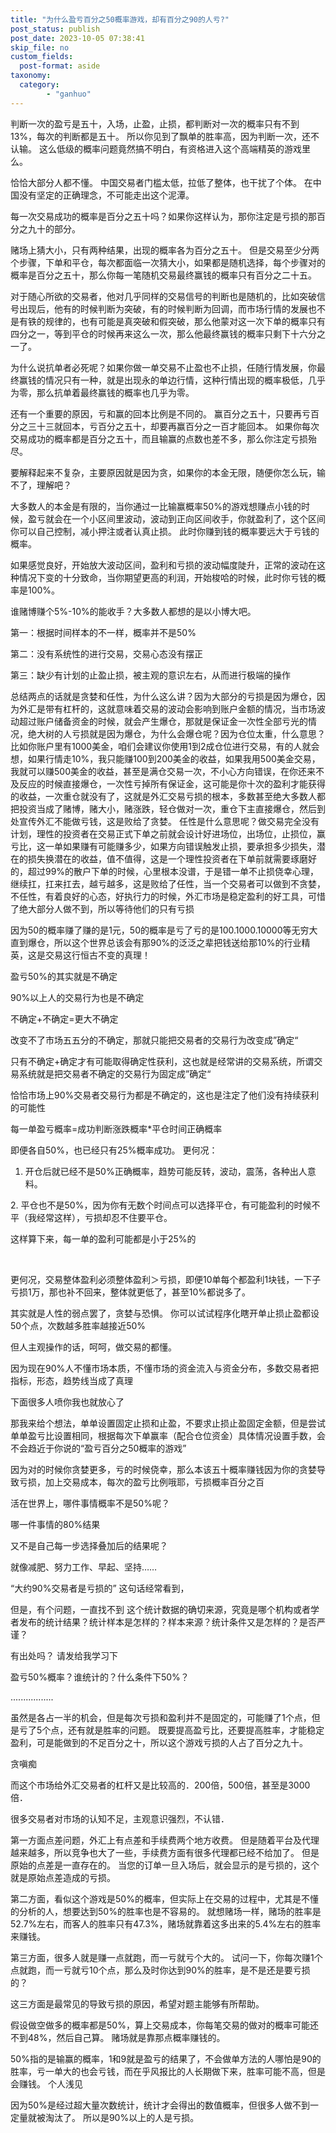 ```yaml
---
title: "为什么盈亏百分之50概率游戏，却有百分之90的人亏?"
post_status: publish
post_date: 2023-10-05 07:38:41
skip_file: no
custom_fields: 
  post-format: aside
taxonomy:
  category:
        - "ganhuo"
---
```


判断一次的盈亏是五十，入场，止盈，止损，都判断对一次的概率只有不到13%，每次的判断都是五十。 所以你见到了飘单的胜率高，因为判断一次，还不认输。 这么低级的概率问题竟然搞不明白，有资格进入这个高端精英的游戏里么。

恰恰大部分人都不懂。 中国交易者门槛太低，拉低了整体，也干扰了个体。 在中国没有坚定的正确理念，不可能走出这个泥潭。

每一次交易成功的概率是百分之五十吗？如果你这样认为，那你注定是亏损的那百分之九十的部分。

赌场上猜大小，只有两种结果，出现的概率各为百分之五十。 但是交易至少分两个步骤，下单和平仓，每次都面临一次猜大小，如果都是随机选择，每个步骤对的概率是百分之五十，那么你每一笔随机交易最终赢钱的概率只有百分之二十五。

对于随心所欲的交易者，他对几乎同样的交易信号的判断也是随机的，比如突破信号出现后，他有的时候判断为突破，有的时候判断为回调，而市场行情的发展也不是有铁的规律的，也有可能是真突破和假突破，那么他蒙对这一次下单的概率只有四分之一，等到平仓的时候再来这么一次，那么他最终赢钱的概率只剩下十六分之一了。

为什么说抗单者必死呢？如果你做一单交易不止盈也不止损，任随行情发展，你最终赢钱的情况只有一种，就是出现永的单边行情，这种行情出现的概率极低，几乎为零，那么抗单着最终赢钱的概率也几乎为零。

还有一个重要的原因，亏和赢的回本比例是不同的。 赢百分之五十，只要再亏百分之三十三就回本，亏百分之五十，却要再赢百分之一百才能回本。 如果你每次交易成功的概率都是百分之五十，而且输赢的点数也差不多，那么你注定亏损殆尽。

要解释起来不复杂，主要原因就是因为贪，如果你的本金无限，随便你怎么玩，输不了，理解吧？

大多数人的本金是有限的，当你通过一比输赢概率50%的游戏想赚点小钱的时候，盈亏就会在一个小区间里波动，波动到正向区间收手，你就盈利了，这个区间你可以自己控制，减小押注或者认真止损。 此时你赚到钱的概率要远大于亏钱的概率。

如果感觉良好，开始放大波动区间，盈利和亏损的波动幅度陡升，正常的波动在这种情况下变的十分致命，当你期望更高的利润，开始梭哈的时候，此时你亏钱的概率是100%。

谁赌博赚个5%-10%的能收手？大多数人都想的是以小博大吧。

第一：根据时间样本的不一样，概率并不是50%

第二：没有系统性的进行交易，交易心态没有摆正

第三：缺少有计划的止盈止损，被主观的意识左右，从而进行极端的操作​

总结两点的话就是贪婪和任性，为什么这么讲？因为大部分的亏损是因为爆仓，因为外汇是带有杠杆的，这就意味着交易的波动会影响到账户金额的情况，当市场波动超过账户储备资金的时候，就会产生爆仓，那就是保证金一次性全部亏光的情况，绝大树的人亏损就是因为爆仓，为什么会爆仓呢？因为仓位太重，什么意思？比如你账户里有1000美金，咱们会建议你使用1到2成仓位进行交易，有的人就会想，如果行情走10%，我只能赚100到200美金的收益，如果我用500美金交易，我就可以赚500美金的收益，甚至是满仓交易一次，不小心方向错误，在你还来不及反应的时候直接爆仓，一次性亏掉所有保证金，这可能是你十次的盈利才能获得的收益，一次重仓就没有了，这就是外汇交易亏损的根本，多数甚至绝大多数人都把投资当成了赌博，赌大小，赌涨跌，轻仓做对一次，重仓下主直接爆仓，然后到处宣传外汇不能做亏钱，这是败给了贪婪。 任性是什么意思呢？做交易完全没有计划，理性的投资者在交易正式下单之前就会设计好进场位，出场位，止损位，赢亏比，这一单如果赚有可能赚多少，如果方向错误触发止损，要承担多少损失，潜在的损失换潜在的收益，值不值得，这是一个理性投资者在下单前就需要琢磨好的，超过99%的散户下单的时候，心里根本没谱，于是错一单不止损侥幸心理，继续扛，扛来扛去，越亏越多，这是败给了任性，当一个交易者可以做到不贪婪，不任性，有着良好的心态，好执行力的时候，外汇市场是稳定盈利的好工具，可惜了绝大部分人做不到，所以等待他们的只有亏损

因为50的概率赚了赚的是1元，50的概率是亏了亏的是100.1000.10000等无穷大直到爆仓，所以这个世界总该会有那90%的泛泛之辈把钱送给那10%的行业精英，这是交易这行恒古不变的真理！

盈亏50%的其实就是不确定

90%以上人的交易行为也是不确定

不确定+不确定=更大不确定

改变不了市场五五分的不确定，那就只能把交易者的交易行为改变成”确定“

只有不确定+确定才有可能取得确定性获利，这也就是经常讲的交易系统，所谓交易系统就是把交易者不确定的交易行为固定成”确定“

恰恰市场上90%交易者交易行为都是不确定的，这也是注定了他们没有持续获利的可能性

每一单盈亏概率=成功判断涨跌概率*平仓时间正确概率

即便各自50%，也已经只有25%概率成功。 更何况​：

1. 开仓后就已经不是50%正确概率，趋势可能反转，波动，震荡，各种出人意料。

​2. 平仓也不是50%，因为你有无数个时间点可以选择平仓，有可能盈利的时候不平（我经常这样），亏损却忍不住要平仓。

这样算下来，每一单的盈利可能都是小于25%的​

​

更何况，交易整体盈利必须整体盈利＞亏损，即便10单每个都盈利1块钱，一下子亏损1万，那也补不回来​，整体就更低了，甚至10%都说多了。

其实就是人性的弱点罢了，贪婪与恐惧。 你可以试试程序化瞎开单止损止盈都设50个点，次数越多胜率越接近50%

但人主观操作的话，呵呵，做交易的都懂。

因为现在90%人不懂市场本质，不懂市场的资金流入与资金分布，多数交易者把指标，形态，趋势线当成了真理

下面很多人喷你我也就放心了

那我来给个想法，单单设置固定止损和止盈，不要求止损止盈​固定金额，但是尝试单单盈亏比设置相同，根据每次下单赢率（配合仓位资金）具体情况设置手数，会不会趋近于你说的“盈亏百分之50概率的游戏”

因为对的时候你贪婪更多，亏的时候侥幸，那么本该五十概率赚钱因为你的贪婪导致亏损，加上交易成本，每次的盈亏比例哦耶，亏损概率百分之百

活在世界上，哪件事情概率不是50%呢？

哪一件事情的80%结果

又不是自己每一步选择叠加后的结果呢？

就像减肥、努力工作、早起、坚持……

“大约90%交易者是亏损的” 这句话经常看到，

但是，有个问题，一直找不到 这个统计数据的确切来源，究竟是哪个机构或者学者发布的统计结果？统计样本是怎样的？样本来源？统计条件又是怎样的？是否严谨？

有出处吗？ 请发给我学习下

盈亏50%概率？谁统计的？什么条件下50%？

.................

虽然是各占一半的机会，但是每次亏损和盈利并不是固定的，可能赚了1个点，但是亏了5个点，还有就是胜率的问题。 既要提高盈亏比，还要提高胜率，才能稳定盈利，可是能做到的不足百分之十，所以这个游戏亏损的人占了百分之九十。

贪嗔痴

而这个市场给外汇交易者的杠杆又是比较高的．200倍，500倍，甚至是3000倍．

很多交易者对市场的认知不足，主观意识强烈，不认错．​

第一方面点差问题，外汇上有点差和手续费两个地方收费。 但是随着平台及代理越来越多，所以竞争也大了一些，手续费方面有很多代理都已经不给加了。 但是原始的点差是一直存在的。 当您的订单一旦入场后，就会显示的是亏损的，这个就是原始点差造成的亏损。

第二方面，看似这个游戏是50%的概率，但实际上在交易的过程中，尤其是不懂的分析的人，想要达到50%的胜率也是不容易的。 就想赌场一样，赌场的胜率是52.7%左右，而客人的胜率只有47.3%，赌场就靠着这多出来的5.4%左右的胜率来赚钱。

第三方面，很多人就是赚一点就跑，而一亏就亏个大的。 试问一下，你每次赚1个点就跑，而一亏就亏10个点，那么及时你达到90%的胜率，是不是还是要亏损的？

这三方面是最常见的导致亏损的原因，希望对题主能够有所帮助。 ​

假设做空做多的概率都是50%，算上交易成本，你每笔交易的做对的概率可能还不到48%，然后自己算。 赌场就是靠那点概率赚钱的。

50%指的是输赢的概率，1和9就是盈亏的结果了，不会做单方法的人哪怕是90的胜率，亏一单大的也会亏钱，而在乎风报比的人长期做下来，胜率可能不高，但是会赚钱。 个人浅见

因为50%是经过超大量次数统计，统计才会得出的数值概率，但很多人做不到一定量就被淘汰了。 所以是90%以上的人是亏损。
